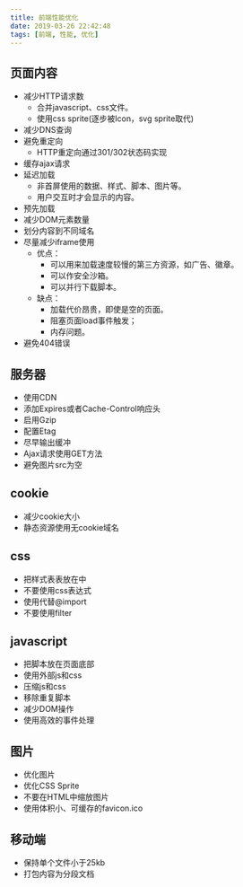 ```yaml
---
title: 前端性能优化
date: 2019-03-26 22:42:48
tags: [前端, 性能, 优化]
---
```


##   页面内容
*   减少HTTP请求数
    *   合并javascript、css文件。
    *   使用css sprite(逐步被Icon，svg sprite取代)
*   减少DNS查询
*   避免重定向
    *   HTTP重定向通过301/302状态码实现
*   缓存ajax请求
*   延迟加载
    *   非首屏使用的数据、样式、脚本、图片等。
    *   用户交互时才会显示的内容。
*   预先加载
*   减少DOM元素数量
*   划分内容到不同域名
*   尽量减少iframe使用
    *   优点：
        *   可以用来加载速度较慢的第三方资源，如广告、徽章。
        *   可以作安全沙箱。
        *   可以并行下载脚本。
    *   缺点：
        *   加载代价昂贵，即使是空的页面。
        *   阻塞页面load事件触发；
        *   内存问题。
*   避免404错误

##   服务器
*   使用CDN
*   添加Expires或者Cache-Control响应头
*   启用Gzip
*   配置Etag
*   尽早输出缓冲
*   Ajax请求使用GET方法
*   避免图片src为空

##   cookie
*   减少cookie大小
*   静态资源使用无cookie域名

##   css
*   把样式表表放在<head>中
*   不要使用css表达式
*   使用<link>代替@import
*   不要使用filter

##   javascript
*   把脚本放在页面底部
*   使用外部js和css
*   压缩js和css
*   移除重复脚本
*   减少DOM操作
*   使用高效的事件处理

##   图片
*   优化图片
*   优化CSS Sprite
*   不要在HTML中缩放图片
*   使用体积小、可缓存的favicon.ico

##   移动端
*   保持单个文件小于25kb
*   打包内容为分段文档

